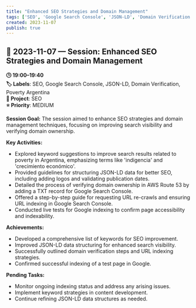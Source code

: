 ```yaml
---
title: "Enhanced SEO Strategies and Domain Management"
tags: ['SEO', 'Google Search Console', 'JSON-LD', 'Domain Verification', 'Poverty Argentina']
created: 2023-11-07
publish: true
---
```


## 📅 2023-11-07 — Session: Enhanced SEO Strategies and Domain Management

**🕒 19:00–19:40**  
**🏷️ Labels**: SEO, Google Search Console, JSON-LD, Domain Verification, Poverty Argentina  
**📂 Project**: SEO  
**⭐ Priority**: MEDIUM  


**Session Goal:**
The session aimed to enhance SEO strategies and domain management techniques, focusing on improving search visibility and verifying domain ownership.

**Key Activities:**
- Explored keyword suggestions to improve search results related to poverty in Argentina, emphasizing terms like 'indigencia' and 'crecimiento económico'.
- Provided guidelines for structuring JSON-LD data for better SEO, including adding logos and validating publication dates.
- Detailed the process of verifying domain ownership in AWS Route 53 by adding a TXT record for Google Search Console.
- Offered a step-by-step guide for requesting URL re-crawls and ensuring URL indexing in Google Search Console.
- Conducted live tests for Google indexing to confirm page accessibility and indexability.

**Achievements:**
- Developed a comprehensive list of keywords for SEO improvement.
- Improved JSON-LD data structuring for enhanced search visibility.
- Successfully outlined domain verification steps and URL indexing strategies.
- Confirmed successful indexing of a test page in Google.

**Pending Tasks:**
- Monitor ongoing indexing status and address any arising issues.
- Implement keyword strategies in content development.
- Continue refining JSON-LD data structures as needed.
